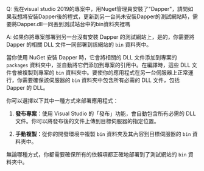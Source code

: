 Q: 我在visual studio 2019的專案中，用Nuget管理員安裝了"Dapper"，請問如果我想將安裝Dapper後的程式，更新到另一台尚未安裝Dapper的測試網站時，需要將Dapper.dll一同丟到測試站台中的bin資料夾裡嗎

A:
如果你將專案部署到另一台沒有安裝 Dapper 的測試網站上，是的，你需要將 Dapper 的相關 DLL 文件一同部署到該網站的 `bin` 資料夾中。

當你使用 NuGet 安裝 Dapper 時，它會將相關的 DLL 文件添加到專案的 `packages` 資料夾中，並自動將它們添加到專案的引用中。在編譯時，這些 DLL 文件會被複製到專案的 `bin` 資料夾中。要使你的應用程式在另一台伺服器上正常運行，你需要確保該伺服器的 `bin` 資料夾中包含所有必需的 DLL 文件，包括 Dapper 的 DLL。

你可以選擇以下其中一種方式來部署應用程式：
1. **發布專案**：使用 Visual Studio 的「發布」功能，會自動包含所有必需的 DLL 文件。你可以將發布後的文件上傳到目標伺服器的指定位置。
    
2. **手動複製**：從你的開發環境中複製 `bin` 資料夾及其內容到目標伺服器的 `bin` 資料夾中。
    
無論哪種方式，你都需要確保所有的依賴項都正確地部署到了測試網站的 `bin` 資料夾中。